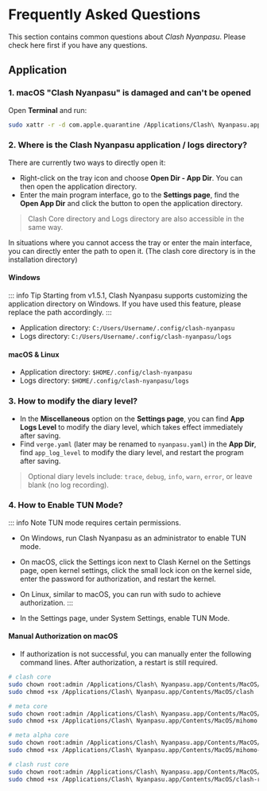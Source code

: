 # Frequently Asked Questions

This section contains common questions about _Clash Nyanpasu_.
Please check here first if you have any questions.

## Application

### 1. macOS "Clash Nyanpasu" is damaged and can't be opened

Open **Terminal** and run:

```bash
sudo xattr -r -d com.apple.quarantine /Applications/Clash\ Nyanpasu.app
```

### 2. Where is the Clash Nyanpasu application / logs directory?

There are currently two ways to directly open it:

- Right-click on the tray icon and choose **Open Dir - App Dir**. You can then open the application directory.
- Enter the main program interface, go to the **Settings page**, find the **Open App Dir** and click the button to open the application directory.

> Clash Core directory and Logs directory are also accessible in the same way.

In situations where you cannot access the tray or enter the main interface, you can directly enter the path to open it. (The clash core directory is in the installation directory)

#### Windows

::: info Tip
Starting from v1.5.1, Clash Nyanpasu supports customizing the application directory on Windows. If you have used this feature, please replace the path accordingly.
:::

- Application directory: `C:/Users/Username/.config/clash-nyanpasu`
- Logs directory: `C:/Users/Username/.config/clash-nyanpasu/logs`

#### macOS & Linux

- Application directory: `$HOME/.config/clash-nyanpasu`
- Logs directory: `$HOME/.config/clash-nyanpasu/logs`

### 3. How to modify the diary level?

- In the **Miscellaneous** option on the **Settings page**, you can find **App Logs Level** to modify the diary level, which takes effect immediately after saving.
- Find `verge.yaml` (later may be renamed to `nyanpasu.yaml`) in the **App Dir**, find `app_log_level` to modify the diary level, and restart the program after saving.

> Optional diary levels include: `trace`, `debug`, `info`, `warn`, `error`, or leave blank (no log recording).

### 4. How to Enable TUN Mode?

::: info Note
TUN mode requires certain permissions.

- On Windows, run Clash Nyanpasu as an administrator to enable TUN mode.
- On macOS, click the Settings icon next to Clash Kernel on the Settings page, open kernel settings, click the small lock icon on the kernel side, enter the password for authorization, and restart the kernel.
- On Linux, similar to macOS, you can run with sudo to achieve authorization.
  :::

- In the Settings page, under System Settings, enable TUN Mode.

#### Manual Authorization on macOS

- If authorization is not successful, you can manually enter the following command lines. After authorization, a restart is still required.

```bash
# clash core
sudo chown root:admin /Applications/Clash\ Nyanpasu.app/Contents/MacOS/clash
sudo chmod +sx /Applications/Clash\ Nyanpasu.app/Contents/MacOS/clash

# meta core
sudo chown root:admin /Applications/Clash\ Nyanpasu.app/Contents/MacOS/mihomo
sudo chmod +sx /Applications/Clash\ Nyanpasu.app/Contents/MacOS/mihomo

# meta alpha core
sudo chown root:admin /Applications/Clash\ Nyanpasu.app/Contents/MacOS/mihomo-alpha
sudo chmod +sx /Applications/Clash\ Nyanpasu.app/Contents/MacOS/mihomo-alpha

# clash rust core
sudo chown root:admin /Applications/Clash\ Nyanpasu.app/Contents/MacOS/clash-rs
sudo chmod +sx /Applications/Clash\ Nyanpasu.app/Contents/MacOS/clash-rs
```
